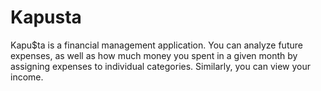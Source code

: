 # Kapusta
Kapu$ta is a financial management application. You can analyze future expenses, as well as how much money you spent in a given month by assigning expenses to individual categories. Similarly, you can view your income.
